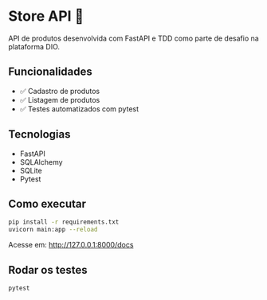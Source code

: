# Store API 🛒

API de produtos desenvolvida com FastAPI e TDD como parte de desafio na plataforma DIO.

## Funcionalidades

- ✅ Cadastro de produtos
- ✅ Listagem de produtos
- ✅ Testes automatizados com pytest

## Tecnologias

- FastAPI
- SQLAlchemy
- SQLite
- Pytest

## Como executar

```bash
pip install -r requirements.txt
uvicorn main:app --reload
```

Acesse em: http://127.0.0.1:8000/docs

## Rodar os testes

```bash
pytest
```

